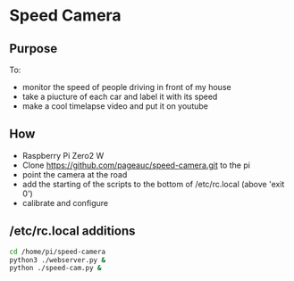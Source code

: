 # Speed Camera

## Purpose

To:
- monitor the speed of people driving in front of my house
- take a piucture of each car and label it with its speed
- make a cool timelapse video and put it on youtube

## How

- Raspberry Pi Zero2 W
- Clone <https://github.com/pageauc/speed-camera.git> to the pi
- point the camera at the road
- add the starting of the scripts to the bottom of /etc/rc.local (above 'exit 0')
- calibrate and configure

## /etc/rc.local additions

```sh
cd /home/pi/speed-camera
python3 ./webserver.py &
python ./speed-cam.py &
```
